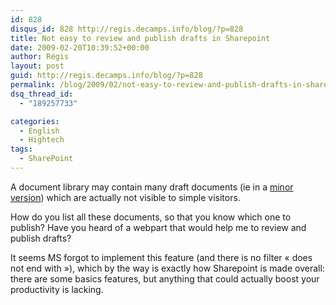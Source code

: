 ```yaml
---
id: 828
disqus_id: 828 http://regis.decamps.info/blog/?p=828
title: Not easy to review and publish drafts in Sharepoint
date: 2009-02-20T10:39:52+00:00
author: Régis
layout: post
guid: http://regis.decamps.info/blog/?p=828
permalink: /blog/2009/02/not-easy-to-review-and-publish-drafts-in-sharepoint/
dsq_thread_id:
  - "189257733"

categories:
  - English
  - Hightech
tags:
  - SharePoint
---
```

A document library may contain many draft documents (ie in a [minor version](http://office.microsoft.com/en-us/sharepointtechnology/HA100215761033.aspx)) which are actually not visible to simple visitors.

How do you list all these documents, so that you know which one to publish? Have you heard of a webpart that would help me to review and publish drafts?

It seems MS forgot to implement this feature (and there is no filter « does not end with »), which by the way is exactly how Sharepoint is made overall: there are some basics features, but anything that could actually boost your productivity is lacking.
